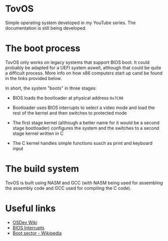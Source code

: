 # TovOS

Simple operating system developed in my YouTube series. The documentation is still being developed.

# The boot process

TovOS only works on legacy systems that support BIOS boot. It could probably be adapted for a UEFI system aswell, although that could be quite a difficult process. More info on how x86 computers start up cand be found in the links provided below.

In short, the system "boots" in three stages:

- BIOS loads the bootloader at physical address `0x7C00`

- Bootloader uses BIOS interrupts to select a video mode and load the rest of the kernel and then switches to protected mode

- The first stage kernel (although a better name for it would be a second stage bootloader) configures the system and the switches to a second stage kernel written in C

- The C kernel handles simple functions susch as print and keyboard input

# The build system

TovOS is built using NASM and GCC (with NASM being used for assembling the assembly code and GCC used for compiling the C code).



# Useful links

- [OSDev Wiki](https://wiki.osdev.org/Expanded_Main_Page)
- [BIOS Interrupts](https://ostad.nit.ac.ir/payaidea/ospic/file1615.pdf)
- [Boot sector - Wikipedia](https://en.wikipedia.org/wiki/Boot_sector)

